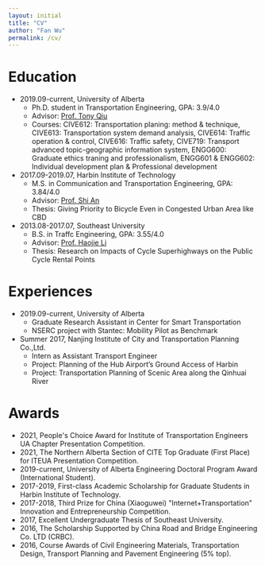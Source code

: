 ```yaml
---
layout: initial
title: "CV"
author: "Fan Wu"
permalink: /cv/
---
```

<!-- # Curriculum vitae
- A comprehensive [CV](../assets/files/CV_Fan.pdf) in pdf. -->


# Education
- 2019.09-current, University of Alberta
  - Ph.D. student in Transportation Engineering, GPA: 3.9/4.0
  - Advisor: [Prof. Tony Qiu](https://www.ualberta.ca/engineering/research/groups/smart-transportation/people/faculty-and-staff/tony-qiu/index.html)
  - Courses: CIVE612: Transportation planing: method & technique, CIVE613: Transportation system demand analysis, CIVE614: Traffic operation & control, CIVE616: Traffic safety, CIVE719: Transport advanced topic-geographic information system, ENGG600: Graduate ethics traning and professionalism, ENGG601 & ENGG602: Individual development plan & Professional development
- 2017.09-2019.07, Harbin Institute of Technology 
  - M.S. in Communication and Transportation Engineering, GPA: 3.84/4.0
  - Advisor: [Prof. Shi An](http://homepage.hit.edu.cn/anshi)
  - Thesis: Giving Priority to Bicycle Even in Congested Urban Area like CBD
- 2013.08-2017.07, Southeast University
  - B.S. in Traffc Engineering, GPA: 3.55/4.0
  - Advisor: [Prof. Haojie Li](https://www.imperial.ac.uk/people/h.li09)
  - Thesis: Research on Impacts of Cycle Superhighways on the Public Cycle Rental Points

# Experiences
- 2019.09-current, University of Alberta
  - Graduate Research Assistant in Center for Smart Transportation
  - NSERC project with Stantec: Mobility Pilot as Benchmark
- Summer 2017, Nanjing Institute of City and Transportation Planning Co.,Ltd.
  - Intern as Assistant Transport Engineer 
  - Project: Planning of the Hub Airport’s Ground Access of Harbin
  - Project: Transportation Planning of Scenic Area along the Qinhuai River

# Awards
- 2021, People's Choice Award for Institute of Transportation Engineers UA Chapter Presentation Competition.
- 2021, The Northern Alberta Section of CITE Top Graduate (First Place) for ITEUA Presentation Competition.
- 2019-current, University of Alberta Engineering Doctoral Program Award (International Student).
- 2017-2019, First-class Academic Scholarship for Graduate Students in Harbin Institute of Technology.
- 2017-2018, Third Prize for China (Xiaoguwei) "Internet+Transportation" Innovation and Entrepreneurship Competition.
- 2017, Excellent Undergraduate Thesis of Southeast University.
- 2016, The Scholarship Supported by China Road and Bridge Engineering Co. LTD (CRBC).
- 2016, Course Awards of Civil Engineering Materials, Transportation Design, Transport Planning and Pavement Engineering (5% top).






<!-- #
[Google Scholar](https://scholar.google.com/citations?user=YhrxIBAAAAAJ&hl=en){:target="_blank"}, [Github](https://github.com/chengzhanhong){:target="_blank"}, [ResearchGate](https://www.researchgate.net/profile/Zhanhong_Cheng2){:target="_blank"}, or by [email](mailto:fwu3@ualberta.ca). 

- Cheng, Z., Trépanier, M., & Sun, L. (2020). [Probabilistic model for destination inference and travel pattern mining from smart card data](https://doi.org/10.1007/s11116-020-10120-0). Transportation, 1-19.
- Cheng, Z., Trepanier, M., & Sun, L. (2020). [Incorporating travel behavior regularity into passenger flow forecasting](https://arxiv.org/abs/2004.00992). arXiv preprint arXiv:2004.00992.
- Yao, J., Cheng, Z., Dai, J., Chen, A., & An, S. (2019). [Traffic assignment paradox incorporating congestion and stochastic perceived error simultaneously](https://doi.org/10.1080/23249935.2018.1474962). Transportmetrica A: Transport Science, 15(2), 307-325.
- Yao, J., Cheng, Z., Shi, F., An, S., & Wang, J. (2018). [Evaluation of exclusive bus lanes in a tri-modal road network incorporating carpooling behavior](https://doi.org/10.1016/j.tranpol.2018.05.001). Transport Policy, 68, 130-141.
- Making more. Hope to bring something interesting and useful. -->